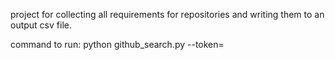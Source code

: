 project for collecting all requirements for repositories and writing them to an output csv file.

command to run:
python github_search.py --token=

